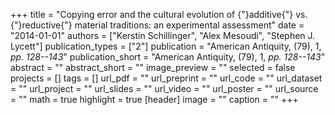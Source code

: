 +++
title = "Copying error and the cultural evolution of {"}additive{"} vs. {"}reductive{"} material traditions: an experimental assessment"
date = "2014-01-01"
authors = ["Kerstin Schillinger", "Alex Mesoudi", "Stephen J. Lycett"]
publication_types = ["2"]
publication = "American Antiquity, (79), 1, _pp. 128--143_"
publication_short = "American Antiquity, (79), 1, _pp. 128--143_"
abstract = ""
abstract_short = ""
image_preview = ""
selected = false
projects = []
tags = []
url_pdf = ""
url_preprint = ""
url_code = ""
url_dataset = ""
url_project = ""
url_slides = ""
url_video = ""
url_poster = ""
url_source = ""
math = true
highlight = true
[header]
image = ""
caption = ""
+++
